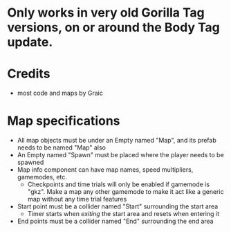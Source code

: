 # Only works in very old Gorilla Tag versions, on or around the Body Tag update.


# Credits
- most code and maps by Graic

# Map specifications
- All map objects must be under an Empty named "Map", and its prefab needs to be named "Map" also
- An Empty named "Spawn" must be placed where the player needs to be spawned
- Map info component can have map names, speed multipliers, gamemodes, etc.
  - Checkpoints and time trials will only be enabled if gamemode is "gkz". Make a map any other gamemode to make it act like a generic map without any time trial features
- Start point must be a collider named "Start" surrounding the start area
  - Timer starts when *exiting* the start area and resets when entering it
- End points must be a collider named "End" surrounding the end area
